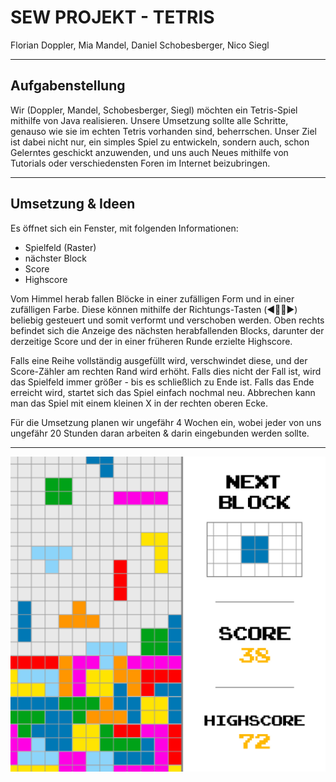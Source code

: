 # SEW PROJEKT - TETRIS
Florian Doppler, Mia Mandel, Daniel Schobesberger, Nico Siegl

---

## Aufgabenstellung
Wir (Doppler, Mandel, Schobesberger, Siegl) möchten ein Tetris-Spiel mithilfe von Java realisieren. Unsere Umsetzung sollte alle Schritte, genauso wie sie im echten Tetris vorhanden sind, beherrschen. Unser Ziel ist dabei nicht nur, ein simples Spiel zu entwickeln, sondern auch, schon Gelerntes geschickt anzuwenden, und uns auch Neues mithilfe von Tutorials oder verschiedensten Foren im Internet beizubringen.

---

## Umsetzung & Ideen
Es öffnet sich ein Fenster, mit folgenden Informationen:

* Spielfeld (Raster)
* nächster Block
* Score
* Highscore

Vom Himmel herab fallen Blöcke in einer zufälligen Form und in einer zufälligen Farbe. Diese können mithilfe der Richtungs-Tasten (◀️🔼🔽▶️) beliebig gesteuert und somit verformt und verschoben werden. Oben rechts befindet sich die Anzeige des nächsten herabfallenden Blocks, darunter der derzeitige Score und der in einer früheren Runde erzielte Highscore.

Falls eine Reihe vollständig ausgefüllt wird, verschwindet diese, und der Score-Zähler am rechten Rand wird erhöht. Falls dies nicht der Fall ist, wird das Spielfeld immer größer - bis es schließlich zu Ende ist. Falls das Ende erreicht wird, startet sich das Spiel einfach nochmal neu. Abbrechen kann man das Spiel mit einem kleinen X in der rechten oberen Ecke.

Für die Umsetzung planen wir ungefähr 4 Wochen ein, wobei jeder von uns ungefähr 20 Stunden daran arbeiten & darin eingebunden werden sollte.

---

![img](/SKETCH.jpg)